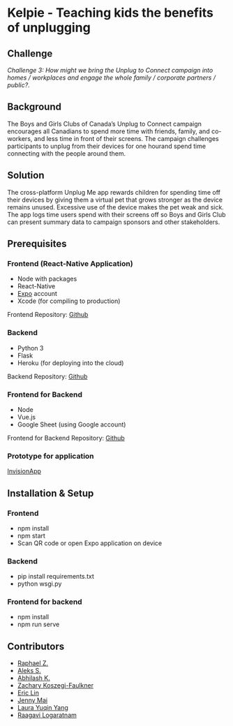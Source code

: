 # Kelpie - Teaching kids the benefits of unplugging

## Challenge

*Challenge 3: How might we bring the Unplug to Connect campaign into homes / workplaces and engage the whole family / corporate partners / public?.*

## Background  

The Boys and Girls Clubs of Canada’s Unplug to Connect campaign encourages all Canadians to spend more time with friends, family, and co-workers, and less time in front of their screens. The campaign challenges participants to unplug from their devices for one hourand spend time connecting with the people around them.

## Solution

The cross-platform Unplug Me app rewards children for spending time off their devices by giving them a virtual pet that grows stronger as the device remains unused. Excessive use of the device makes the pet weak and sick. The app logs time users spend with their screens off so Boys and Girls Club can present summary data to campaign sponsors and other stakeholders.

## Prerequisites

### Frontend (React-Native Application)
* Node with packages
* React-Native
* [Expo](https://expo.io) account
* Xcode (for compiling to production)

Frontend Repository: [Github](https://github.com/apravink/kelpie)

### Backend
* Python 3
* Flask
* Heroku (for deploying into the cloud)

Backend Repository: [Github](https://github.com/Vortus/niaid)

### Frontend for Backend
* Node
* Vue.js
* Google Sheet (using Google account)

Frontend for Backend Repository: [Github](https://github.com/blurges/giftthecode2018)

### Prototype for application

[InvisionApp](https://projects.invisionapp.com/share/RSP6CJ16UJM#/331988476_Progress)

## Installation & Setup

### Frontend

- npm install
- npm start
- Scan QR code or open Expo application on device

### Backend

- pip install requirements.txt
- python wsgi.py

### Frontend for backend

- npm install
- npm run serve

## Contributors
- [Raphael Z.](https://github.com/raphaelz)
- [Aleks S.](https://www.linkedin.com/in/aleksander-sobieraj/)
- [Abhilash K.](https://github.com/apravink)
- [Zachary Koszegi-Faulkner](https://www.facebook.com/Zachary.KF)
- [Eric Lin](https://www.linkedin.com/in/ericchlin/)
- [Jenny Mai](https://www.linkedin.com/in/jenny-mai-a38727158/)
- [Laura Yuqin Yang](https://www.linkedin.com/in/laurayyang/)
- [Raagavi Logaratnam](https://instagram.com/raagavi_logaratnam)
